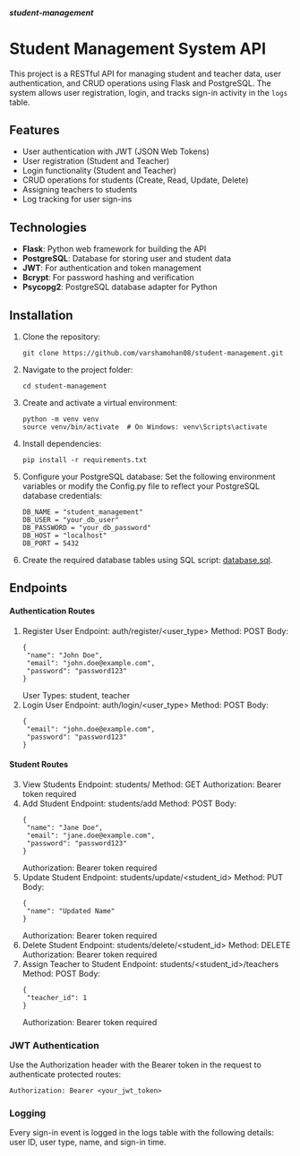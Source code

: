 ##### student-management
# Student Management System API

This project is a RESTful API for managing student and teacher data, user authentication, and CRUD operations using Flask and PostgreSQL. The system allows user registration, login, and tracks sign-in activity in the `logs` table.

## Features

- User authentication with JWT (JSON Web Tokens)
- User registration (Student and Teacher)
- Login functionality (Student and Teacher)
- CRUD operations for students (Create, Read, Update, Delete)
- Assigning teachers to students
- Log tracking for user sign-ins

## Technologies

- **Flask**: Python web framework for building the API
- **PostgreSQL**: Database for storing user and student data
- **JWT**: For authentication and token management
- **Bcrypt**: For password hashing and verification
- **Psycopg2**: PostgreSQL database adapter for Python

## Installation

1. Clone the repository:
   ```
   git clone https://github.com/varshamohan08/student-management.git
   ```
2. Navigate to the project folder:
   ```
   cd student-management
   ```
3. Create and activate a virtual environment:
   ```
   python -m venv venv
   source venv/bin/activate  # On Windows: venv\Scripts\activate
   ```
4. Install dependencies:
   ```
   pip install -r requirements.txt
   ```
5. Configure your PostgreSQL database:
   Set the following environment variables or modify the Config.py file to reflect your PostgreSQL database credentials:
   ```
   DB_NAME = "student_management"
   DB_USER = "your_db_user"
   DB_PASSWORD = "your_db_password"
   DB_HOST = "localhost"
   DB_PORT = 5432
   ```
6. Create the required database tables using SQL script: [database.sql](https://github.com/varshamohan08/student-management/blob/main/database.sql).

## Endpoints
#### Authentication Routes
1. Register User
   Endpoint: auth/register/<user_type>
   Method: POST
   Body:
   ```
   {
    "name": "John Doe",
    "email": "john.doe@example.com",
    "password": "password123"
   }
   ```
   User Types: student, teacher
2. Login User
   Endpoint: auth/login/<user_type>
   Method: POST
   Body:
   ```
   {
    "email": "john.doe@example.com",
    "password": "password123"
   }
#### Student Routes
3. View Students
   Endpoint: students/
   Method: GET
   Authorization: Bearer token required
4. Add Student
   Endpoint: students/add
   Method: POST
   Body:
   ```
   {
    "name": "Jane Doe",
    "email": "jane.doe@example.com",
    "password": "password123"
   }
   ```
   Authorization: Bearer token required
5. Update Student
   Endpoint: students/update/<student_id>
   Method: PUT
   Body:
   ```
   {
    "name": "Updated Name"
   }
   ```
   Authorization: Bearer token required
6. Delete Student
   Endpoint: students/delete/<student_id>
   Method: DELETE
   Authorization: Bearer token required
7. Assign Teacher to Student
   Endpoint: students/<student_id>/teachers
   Method: POST
   Body:
   ```
   {
    "teacher_id": 1
   }
   ```
   Authorization: Bearer token required
### JWT Authentication
   Use the Authorization header with the Bearer token in the request to authenticate protected routes:
   ```
   Authorization: Bearer <your_jwt_token>
   ```
### Logging
   Every sign-in event is logged in the logs table with the following details: user ID, user type, name, and sign-in time.
